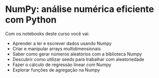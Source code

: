 # NumPy: análise numérica eficiente com Python

Com os notebooks deste curso você vai:

- Aprender a ler e escrever dados usando Numpy
- Criar e manipular arrays multidimensionais
- Saber como gerar números aleatórios com a biblioteca Numpy
- Descubrir como utilizar seeds para trabalhar com aleatoriedade
- Fazer o cálculo de regressão linear com Numpy
- Explorar funções de agregação na Numpy
